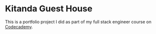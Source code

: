 # Kitanda Guest House

This is a portfolio project I did as part of my full stack engineer course on [Codecademy](https://codecademy.com).